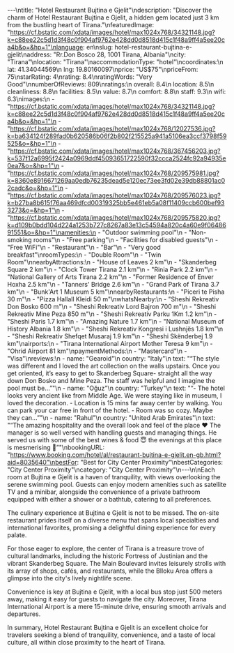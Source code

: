 ---\ntitle: "Hotel Restaurant Bujtina e Gjelit"\ndescription: "Discover the charm of Hotel Restaurant Bujtina e Gjelit, a hidden gem located just 3 km from the bustling heart of Tirana."\nfeaturedImage: "https://cf.bstatic.com/xdata/images/hotel/max1024x768/34321148.jpg?k=c88ee22c5d1d3f48c0f904af9762e428dd0d8518d415c1f48a9ff4a5ee20ca4b&o=&hp=1"\nlanguage: en\nslug: hotel-restaurant-bujtina-e-gjelit\naddress: "Rr.Don Bosco 28, 1001 Tirana, Albania"\ncity: "Tirana"\nlocation: "Tirana"\naccommodationType: "hotel"\ncoordinates:\n  lat: 41.34044569\n  lng: 19.80160097\nprice: "US$75"\npriceFrom: 75\nstarRating: 4\nrating: 8.4\nratingWords: "Very Good"\nnumberOfReviews: 809\nratings:\n  overall: 8.4\n  location: 8.5\n  cleanliness: 8.8\n  facilities: 8.5\n  value: 8.7\n  comfort: 8.8\n  staff: 9.3\n  wifi: 6.3\nimages:\n  - "https://cf.bstatic.com/xdata/images/hotel/max1024x768/34321148.jpg?k=c88ee22c5d1d3f48c0f904af9762e428dd0d8518d415c1f48a9ff4a5ee20ca4b&o=&hp=1"\n  - "https://cf.bstatic.com/xdata/images/hotel/max1024x768/12027536.jpg?k=ba634124f289fad0b620586b06f2b802f215525a941a5106ea3ccf3798f59525&o=&hp=1"\n  - "https://cf.bstatic.com/xdata/images/hotel/max1024x768/367456203.jpg?k=537f12a6995f2424a0969ddf45093651722590f32ccca2524fc92a94935e0ea7&o=&hp=1"\n  - "https://cf.bstatic.com/xdata/images/hotel/max1024x768/209575981.jpg?k=8360e8916671269aa0edb76235dead5e120ec73ee3fd02e39db88801ac02cadc&o=&hp=1"\n  - "https://cf.bstatic.com/xdata/images/hotel/max1024x768/209576023.jpg?k=b27ba8b615f76aa469dfcd00319325bb5e461eb5a08f11409ccb600bef933273&o=&hp=1"\n  - "https://cf.bstatic.com/xdata/images/hotel/max1024x768/209575820.jpg?k=d109b0bdd104d224a1253b727c8267a83e13c54594a820c4a60e9f0648691551&o=&hp=1"\namenities:\n  - "Outdoor swimming pool"\n  - "Non-smoking rooms"\n  - "Free parking"\n  - "Facilities for disabled guests"\n  - "Free WiFi"\n  - "Restaurant"\n  - "Bar"\n  - "Very good breakfast"\nroomTypes:\n  - "Double Room"\n  - "Twin Room"\nnearbyAttractions:\n  - "House of Leaves 2 km"\n  - "Skanderbeg Square 2 km"\n  - "Clock Tower Tirana 2.1 km"\n  - "Rinia Park 2.2 km"\n  - "National Gallery of Arts Tirana 2.2 km"\n  - "Former Residence of Enver Hoxha 2.5 km"\n  - "Tanners' Bridge 2.6 km"\n  - "Grand Park of Tirana 3.7 km"\n  - "Bunk'Art 1 Museum 5 km"\nnearbyRestaurants:\n  - "Piceri te Pisha 30 m"\n  - "Pizza Hallall Kleidi 50 m"\nwhatsNearby:\n  - "Sheshi Rekreativ Don Bosko 600 m"\n  - "Sheshi Rekreativ Lord Bajron 700 m"\n  - "Sheshi Rekreativ Mine Peza 850 m"\n  - "Sheshi Rekreativ Parku 1Km 1.2 km"\n  - "Sheshi Paris 1.7 km"\n  - "Amazing Nature 1.7 km"\n  - "National Museum of History Albania 1.8 km"\n  - "Sheshi Rekreativ Kongresi i Lushnjës 1.8 km"\n  - "Sheshi Rekreativ Shefqet Musaraj 1.9 km"\n  - "Sheshi Skënderbej 1.9 km"\nairports:\n  - "Tirana International Airport Mother Teresa 9 km"\n  - "Ohrid Airport 81 km"\npaymentMethods:\n  - "Mastercard"\n  - "Visa"\nreviews:\n  - name: "Gearoid"\n    country: "Italy"\n    text: "“The style was different and I loved the art collection on the walls upstairs. Once you get oriented, it’s easy to get to Skanderbeg Square- straight all the way down Don Bosko and Mine Peza. The staff was helpful and I imagine the pool must be...”"\n  - name: "Oğuz"\n    country: "Turkey"\n    text: "“- The hotel looks very ancient like from Middle Age. We were staying like in museum, I loved the decoration. - Location is 15 mins far away center by walking. You can park your car free in front of the hotel. - Room was so cozy. Maybe they can...”"\n  - name: "Rahul"\n    country: "United Arab Emirates"\n    text: "“The amazing hospitality and the overall look and feel of the place ❤️ The manager is so well versed with handling guests and managing things. He served us with some of the best wines & food 😇 the evenings at this place is mesmerising 🥰”"\nbookingURL: "https://www.booking.com/hotel/al/restaurant-bujtina-e-gjelit.en-gb.html?aid=8035640"\nbestFor: "Best for City Center Proximity"\nbestCategories: "City Center Proximity"\ncategory: "City Center Proximity"\n---\n\nEach room at Bujtina e Gjelit is a haven of tranquility, with views overlooking the serene swimming pool. Guests can enjoy modern amenities such as satellite TV and a minibar, alongside the convenience of a private bathroom equipped with either a shower or a bathtub, catering to all preferences.

The culinary experience at Bujtina e Gjelit is not to be missed. The on-site restaurant prides itself on a diverse menu that spans local specialties and international favorites, promising a delightful dining experience for every palate.

For those eager to explore, the center of Tirana is a treasure trove of cultural landmarks, including the historic Fortress of Justinian and the vibrant Skanderbeg Square. The Main Boulevard invites leisurely strolls with its array of shops, cafés, and restaurants, while the Blloku Area offers a glimpse into the city's lively nightlife scene.

Convenience is key at Bujtina e Gjelit, with a local bus stop just 500 meters away, making it easy for guests to navigate the city. Moreover, Tirana International Airport is a mere 15-minute drive, ensuring smooth arrivals and departures.

In summary, Hotel Restaurant Bujtina e Gjelit is an excellent choice for travelers seeking a blend of tranquility, convenience, and a taste of local culture, all within close proximity to the heart of Tirana.